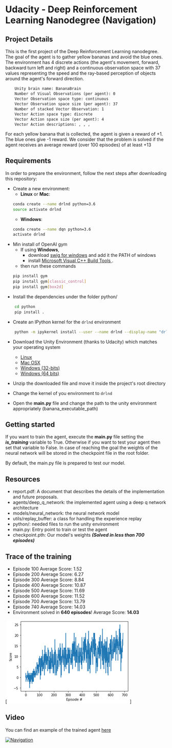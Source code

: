 # Udacity - Deep Reinforcement Learning Nanodegree (Navigation)

## Project Details

This is the first project of the Deep Reinforcement Learning nanodegree. The goal of the agent is to gather yellow bananas and avoid the blue ones. The environment has 4 discrete actions (the agent's movement, forward, backward turn left and right) and a continuous observation space with 37 values representing the speed and the ray-based perception of objects around the agent's forward direction.

        Unity brain name: BananaBrain
        Number of Visual Observations (per agent): 0
        Vector Observation space type: continuous
        Vector Observation space size (per agent): 37
        Number of stacked Vector Observation: 1
        Vector Action space type: discrete
        Vector Action space size (per agent): 4
        Vector Action descriptions: , , , 
        
For each yellow banana that is collected, the agent is given a reward of +1. The blue ones give -1 reward. We consider that the problem is solved if the agent receives an average reward (over 100 episodes) of at least +13
        
## Requirements
In order to prepare the environment, follow the next steps after downloading this repository:
* Create a new environment:
	* __Linux__ or __Mac__: 
	```bash
	conda create --name drlnd python=3.6
	source activate drlnd
	```
	* __Windows__: 
	```bash
	conda create --name dqn python=3.6 
	activate drlnd
	```
* Min install of OpenAI gym
	* If using __Windows__, 
		* download [swig for windows](http://www.swig.org/Doc1.3/Windows.html) and add it the PATH of windows
		* install [ Microsoft Visual C++ Build Tools ](https://visualstudio.microsoft.com/es/downloads/).
	* then run these commands
	```bash
	pip install gym
	pip install gym[classic_control]
	pip install gym[box2d]
	```
* Install the dependencies under the folder python/
```bash
	cd python
	pip install .
```
* Create an IPython kernel for the `drlnd` environment
```bash
	python -m ipykernel install --user --name drlnd --display-name "drlnd"
```
* Download the Unity Environment (thanks to Udacity) which matches your operating system
	* [Linux](https://s3-us-west-1.amazonaws.com/udacity-drlnd/P1/Banana/Banana_Linux.zip)
	* [Mac OSX](https://s3-us-west-1.amazonaws.com/udacity-drlnd/P1/Banana/Banana.app.zip)
	* [Windows (32-bits)](https://s3-us-west-1.amazonaws.com/udacity-drlnd/P1/Banana/Banana_Windows_x86.zip)
	* [Windows (64 bits)](https://s3-us-west-1.amazonaws.com/udacity-drlnd/P1/Banana/Banana_Windows_x86_64.zip)

* Unzip the downloaded file and move it inside the project's root directory
* Change the kernel of you environment to `drlnd`
* Open the **main.py** file and change the path to the unity environment appropriately (banana_executable_path)

## Getting started

If you want to train the agent, execute the **main.py** file setting the ***is_training*** variable to True. Otherwise if you want to test your agent then set that variable to False. 
In case of reaching the goal the weights of the neural network will be stored in the checkpoint file in the root folder.

By default, the main.py file is prepared to test our model.

## Resources

* report.pdf: A document that describes the details of the implementation and future proposals.
* agents/deep_q_network: the implemented agent using a deep q network architecture
* models/neural_network: the neural network model
* utils/replay_buffer: a class for handling the experience replay
* python/: needed files to run the unity environment
* main.py: Entry point to train or test the agent
* checkpoint.pth: Our model's weights ***(Solved in less than 700 episodes)***

## Trace of the training

* Episode 100	Average Score: 1.52
* Episode 200	Average Score: 6.27
* Episode 300	Average Score: 8.84
* Episode 400	Average Score: 10.87
* Episode 500	Average Score: 11.69
* Episode 600	Average Score: 11.52
* Episode 700	Average Score: 13.79
* Episode 740	Average Score: 14.03
* Environment solved in **640 episodes**!	Average Score: **14.03**

[![Training](https://github.com/escribano89/bananas-dqn/blob/main/training.png)]

## Video

You can find an example of the trained agent [here](https://youtu.be/sDLG-Xxp-l8)

[![Navigation](https://img.youtube.com/vi/sDLG-Xxp-l8/0.jpg)](https://www.youtube.com/watch?v=sDLG-Xxp-l8)
